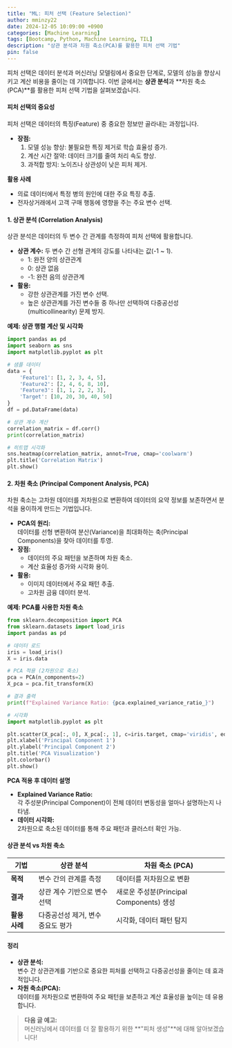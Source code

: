 ```yaml
---
title: "ML: 피처 선택 (Feature Selection)"
author: mminzy22
date: 2024-12-05 10:09:00 +0900
categories: [Machine Learning]
tags: [Bootcamp, Python, Machine Learning, TIL]
description: "상관 분석과 차원 축소(PCA)를 활용한 피처 선택 기법"
pin: false
---
```




피처 선택은 데이터 분석과 머신러닝 모델링에서 중요한 단계로, 모델의 성능을 향상시키고 계산 비용을 줄이는 데 기여합니다. 이번 글에서는 **상관 분석**과 **차원 축소(PCA)**를 활용한 피처 선택 기법을 살펴보겠습니다.


#### 피처 선택의 중요성

피처 선택은 데이터의 특징(Feature) 중 중요한 정보만 골라내는 과정입니다.  
- **장점:**  
  1. 모델 성능 향상: 불필요한 특징 제거로 학습 효율성 증가.  
  2. 계산 시간 절약: 데이터 크기를 줄여 처리 속도 향상.  
  3. 과적합 방지: 노이즈나 상관성이 낮은 피처 제거.  

**활용 사례**
- 의료 데이터에서 특정 병의 원인에 대한 주요 특징 추출.  
- 전자상거래에서 고객 구매 행동에 영향을 주는 주요 변수 선택.  


#### 1. 상관 분석 (Correlation Analysis)

상관 분석은 데이터의 두 변수 간 관계를 측정하여 피처 선택에 활용합니다.  
- **상관 계수:** 두 변수 간 선형 관계의 강도를 나타내는 값(-1 ~ 1).  
  - 1: 완전 양의 상관관계  
  - 0: 상관 없음  
  - -1: 완전 음의 상관관계  
- **활용:**  
  - 강한 상관관계를 가진 변수 선택.  
  - 높은 상관관계를 가진 변수들 중 하나만 선택하여 다중공선성(multicollinearity) 문제 방지.  

**예제: 상관 행렬 계산 및 시각화**
```python
import pandas as pd
import seaborn as sns
import matplotlib.pyplot as plt

# 샘플 데이터
data = {
    'Feature1': [1, 2, 3, 4, 5],
    'Feature2': [2, 4, 6, 8, 10],
    'Feature3': [1, 1, 2, 2, 3],
    'Target': [10, 20, 30, 40, 50]
}
df = pd.DataFrame(data)

# 상관 계수 계산
correlation_matrix = df.corr()
print(correlation_matrix)

# 히트맵 시각화
sns.heatmap(correlation_matrix, annot=True, cmap='coolwarm')
plt.title('Correlation Matrix')
plt.show()
```


#### 2. 차원 축소 (Principal Component Analysis, PCA)

차원 축소는 고차원 데이터를 저차원으로 변환하여 데이터의 요약 정보를 보존하면서 분석을 용이하게 만드는 기법입니다.  
- **PCA의 원리:**  
  데이터를 선형 변환하여 분산(Variance)을 최대화하는 축(Principal Components)을 찾아 데이터를 투영.  
- **장점:**  
  - 데이터의 주요 패턴을 보존하며 차원 축소.  
  - 계산 효율성 증가와 시각화 용이.  
- **활용:**  
  - 이미지 데이터에서 주요 패턴 추출.  
  - 고차원 금융 데이터 분석.

**예제: PCA를 사용한 차원 축소**
```python
from sklearn.decomposition import PCA
from sklearn.datasets import load_iris
import pandas as pd

# 데이터 로드
iris = load_iris()
X = iris.data

# PCA 적용 (2차원으로 축소)
pca = PCA(n_components=2)
X_pca = pca.fit_transform(X)

# 결과 출력
print(f"Explained Variance Ratio: {pca.explained_variance_ratio_}")

# 시각화
import matplotlib.pyplot as plt

plt.scatter(X_pca[:, 0], X_pca[:, 1], c=iris.target, cmap='viridis', edgecolor='k')
plt.xlabel('Principal Component 1')
plt.ylabel('Principal Component 2')
plt.title('PCA Visualization')
plt.colorbar()
plt.show()
```

**PCA 적용 후 데이터 설명**
- **Explained Variance Ratio:**  
  각 주성분(Principal Component)이 전체 데이터 변동성을 얼마나 설명하는지 나타냄.  
- **데이터 시각화:**  
  2차원으로 축소된 데이터를 통해 주요 패턴과 클러스터 확인 가능.  


#### 상관 분석 vs 차원 축소

| **기법**             | **상관 분석**                          | **차원 축소 (PCA)**                     |
|----------------------|----------------------------------------|------------------------------------------|
| **목적**             | 변수 간의 관계를 측정                  | 데이터를 저차원으로 변환                  |
| **결과**             | 상관 계수 기반으로 변수 선택            | 새로운 주성분(Principal Components) 생성 |
| **활용 사례**         | 다중공선성 제거, 변수 중요도 평가        | 시각화, 데이터 패턴 탐지                 |


#### 정리

- **상관 분석:**  
  변수 간 상관관계를 기반으로 중요한 피처를 선택하고 다중공선성을 줄이는 데 효과적입니다.  
- **차원 축소(PCA):**  
  데이터를 저차원으로 변환하여 주요 패턴을 보존하고 계산 효율성을 높이는 데 유용합니다.  

> **다음 글 예고:**  
> 머신러닝에서 데이터를 더 잘 활용하기 위한 **"피처 생성"**에 대해 알아보겠습니다!
